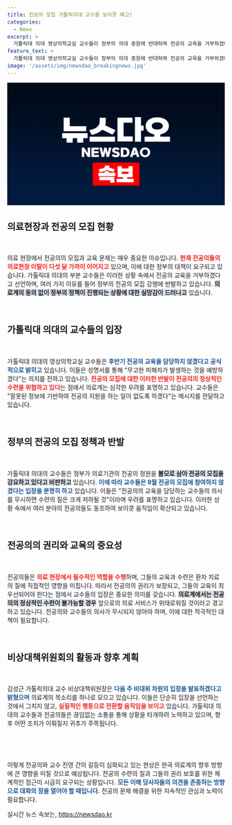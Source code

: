 ```yaml
---
title: 전공의 모집 가톨릭의대 교수들 보이콧 예고!
categories:
  - News
excerpt: >
  가톨릭대 의대 영상의학교실 교수들이 정부의 의대 증원에 반대하며 전공의 교육을 거부하겠다고 선언했다. 이들은 잘못된 정책에 대한 저항의 일환으로 입사한 전공의들의 피해를 예방하고, 전공의 모집 강행 시 정상적인 수련이 불가능하다고 경고했다.
feature_text: >
  가톨릭대 의대 영상의학교실 교수들이 정부의 의대 증원에 반대하며 전공의 교육을 거부하겠다고 선언했다. 이들은 잘못된 정책에 대한 저항의 일환으로 입사한 전공의들의 피해를 예방하고, 전공의 모집 강행 시 정상적인 수련이 불가능하다고 경고했다.
image: '/assets/img/newsdao_breakingnews.jpg'
---
```


<p><img src="/assets/img/newsdao_breakingnews.jpg" alt="ontimetimes 속보" /></p>

<h2 data-ke-size="size26">의료현장과 전공의 모집 현황</h2>

<p data-ke-size="size16">&nbsp;</p>

<p>의료 현장에서 전공의의 모집과 교육 문제는 매우 중요한 이슈입니다. <b><span style="color: #ee2323;">현재 전공의들의 의료현장 이탈이 다섯 달 가까이 이어지고</span></b> 있으며, 이에 대한 정부의 대책이 요구되고 있습니다. 가톨릭대 의대의 부분 교수들은 이러한 상황 속에서 전공의 교육을 거부하겠다고 선언하며, 여러 가지 이유를 들어 정부의 전공의 모집 강행에 반발하고 있습니다. <b><span style="background-color: #21538527;">의료계의 동의 없이 정부의 정책이 진행되는 상황에 대한 실망감이 드러나고</span></b> 있습니다. </p>

<p><br></p>

<h2 data-ke-size="size26">가톨릭대 의대의 교수들의 입장</h2>

<p data-ke-size="size16">&nbsp;</p>

<p>가톨릭대 의대의 영상의학교실 교수들은 <b><span style="color: #1a5490;">후반기 전공의 교육을 담당하지 않겠다고 공식적으로 밝히고</span></b> 있습니다. 이들은 성명서를 통해 "무고한 피해자가 발생하는 것을 예방하겠다"는 의지를 전하고 있습니다. <b><span style="color: #ee2323;">전공의 모집에 대한 이러한 반발이 전공의의 정상적인 수련을 위협하고 있다</span></b>는 점에서 의료계는 심각한 우려를 표명하고 있습니다. 교수들은 "잘못된 정보에 기반하여 전공의 지원을 하는 일이 없도록 하겠다"는 메시지를 전달하고 있습니다.</p>

<p><br></p>

<h2 data-ke-size="size26">정부의 전공의 모집 정책과 반발</h2>

<p data-ke-size="size16">&nbsp;</p>

<p>가톨릭대 의대의 교수들은 정부가 의료기관의 전공의 정원을 <b><span style="background-color: #21538527;">볼모로 삼아 전공의 모집을 강요하고 있다고 비판하고</span></b> 있습니다. <b><span style="color: #1a5490;">이에 따라 교수들은 9월 전공의 모집에 참여하지 않겠다는 입장을 분명히 하고</span></b> 있습니다. 이들은 "전공의의 교육을 담당하는 교수들의 의사를 무시하면 수련의 질은 크게 저하될 것"이라며 우려를 표명하고 있습니다. 이러한 상황 속에서 여러 분야의 전공의들도 동조하여 보이콧 움직임이 확산되고 있습니다.</p>

<p><br></p>

<h2 data-ke-size="size26">전공의의 권리와 교육의 중요성</h2>

<p data-ke-size="size16">&nbsp;</p>

<p>전공의들은 <b><span style="color: #ee2323;">의료 현장에서 필수적인 역할을 수행</span></b>하며, 그들의 교육과 수련은 환자 치료의 질에 직접적인 영향을 미칩니다. 따라서 전공의의 권리가 보장되고, 그들의 교육이 최우선되어야 한다는 점에서 교수들의 입장은 중요한 의미를 갖습니다. <b><span style="background-color: #21538527;">의료계에서는 전공의의 정상적인 수련이 불가능할 경우</span></b> 앞으로의 의료 서비스가 위태로워질 것이라고 경고하고 있습니다. 전공의와 교수들의 의사가 무시되지 않아야 하며, 이에 대한 적극적인 대책이 필요합니다.</p>

<p><br></p>

<h2 data-ke-size="size26">비상대책위원회의 활동과 향후 계획</h2>

<p data-ke-size="size16">&nbsp;</p>

<p>김성근 가톨릭의대 교수 비상대책위원장은 <b><span style="color: #1a5490;">다음 주 비대위 차원의 입장을 발표하겠다고 밝혔으며</span></b> 의료계의 목소리를 하나로 모으고 있습니다. 이들은 단순히 입장을 선언하는 것에서 그치지 않고, <b><span style="color: #ee2323;">실질적인 행동으로 전환할 움직임을 보이고</span></b> 있습니다. 가톨릭대 의대의 교수들과 전공의들은 끊임없는 소통을 통해 상황을 타개하려 노력하고 있으며, 향후 어떤 조치가 이뤄질지 귀추가 주목됩니다.</p>

<p><br></p>

<p data-ke-size="size16">&nbsp;</p>

<p>이렇게 전공의와 교수 진영 간의 갈등이 심화되고 있는 현상은 한국 의료계의 향후 방향에 큰 영향을 미칠 것으로 예상됩니다. 전공의 수련의 질과 그들의 권리 보호를 위한 체계적인 접근이 시급히 요구되는 상황입니다. <b><span style="color: #1a5490;">모든 이해 당사자들의 의견을 존중하는 방향으로 대화의 장을 열어야 할 때입니다.</span></b> 전공의 문제 해결을 위한 지속적인 관심과 노력이 필요합니다.</p>
실시간 뉴스 속보는, <a href="https://newsdao.kr" rel="dofollow">https://newsdao.kr</a>


